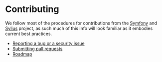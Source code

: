 # Contributing

We follow most of the procedures for contributions from the [Symfony](http://symfony.com/doc/current/contributing/index.html) and [Sylius](http://sylius.org) project, as such much of this info will look familiar as it embodies current best practices.

* [Reporting a bug or a security issue](./reporting-issues.md)
* [Submitting pull requests](./pull-requests.md)
* [Roadmap](./roadmap.md)

